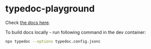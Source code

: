 # typedoc-playground

Check [the docs here](https://ankudinov.github.io/typedoc-playground/).

To build docs locally - run following command in the dev container:

```bash
npx typedoc --options typedoc.config.jsonc
```

